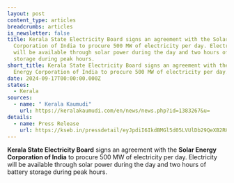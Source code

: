 ```yaml
---
layout: post
content_type: articles
breadcrumbs: articles
is_newsletter: false
title: Kerala State Electricity Board signs an agreement with the Solar Energy
  Corporation of India to procure 500 MW of electricity per day. Electricity
  will be available through solar power during the day and two hours of battery
  storage during peak hours.
short_title: Kerala State Electricity Board signs an agreement with the Solar
  Energy Corporation of India to procure 500 MW of electricity per day.
date: 2024-09-17T00:00:00.000Z
states:
  - Kerala
sources:
  - name: " Kerala Kaumudi"
    url: https://keralakaumudi.com/en/news/news.php?id=1383267&u=
details:
  - name: Press Release
    url: https://kseb.in/pressdetail/eyJpdiI6IkdBMGl5d05LVUlDb29QeXB2RHVvcXc9PSIsInZhbHVlIjoiZ1RFZzIwSEVreEk3SEFmTnA4ZHUzZz09IiwibWFjIjoiZjQ0M2EwZDkyZjBlOGYwNDJiY2NmMTFhY2Y1ZTU1ZjhlMWY0ZjIzNDMxYzY1YWM1OWIxNTY5YTMzNWVhNjRmOCIsInRhZyI6IiJ9
---
```

**Kerala State Electricity Board** signs an agreement with the **Solar Energy Corporation of India** to procure 500 MW of electricity per day. Electricity will be available through solar power during the day and two hours of battery storage during peak hours. [](https://kseb.in/pressdetail/eyJpdiI6IkdBMGl5d05LVUlDb29QeXB2RHVvcXc9PSIsInZhbHVlIjoiZ1RFZzIwSEVreEk3SEFmTnA4ZHUzZz09IiwibWFjIjoiZjQ0M2EwZDkyZjBlOGYwNDJiY2NmMTFhY2Y1ZTU1ZjhlMWY0ZjIzNDMxYzY1YWM1OWIxNTY5YTMzNWVhNjRmOCIsInRhZyI6IiJ9)
